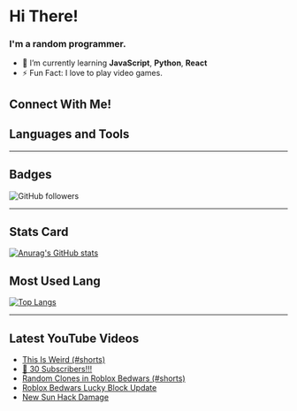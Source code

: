 # Hi There!

### I'm a random programmer.

-   🌱 I’m currently learning **JavaScript**, **Python**, **React**
-   ⚡ Fun Fact: I love to play video games.

## Connect With Me!

## Languages and Tools

---

## Badges

![GitHub followers](https://img.shields.io/github/followers/minecraft55665?color=202020&label=Github%20Followers&style=for-the-badge)

---

## Stats Card

[![Anurag's GitHub stats](https://github-readme-stats.vercel.app/api?username=minecraft55665&show_icons=true&border_radius=10&theme=onedark&layout=compact)](https://github.com/anuraghazra/github-readme-stats)

## Most Used Lang

[![Top Langs](https://github-readme-stats.vercel.app/api/top-langs/?username=minecraft55665&layout=compact&theme=onedark)](https://github.com/anuraghazra/github-readme-stats)

---

## Latest YouTube Videos

<!-- YOUTUBE:START -->

-   [This Is Weird &lpar;#shorts&rpar;](https://www.youtube.com/watch?v=7H6jyn4mJns)
-   [🎉 30 Subscribers!!!](https://www.youtube.com/watch?v=v5TylnyefuA)
-   [Random Clones in Roblox Bedwars &lpar;#shorts&rpar;](https://www.youtube.com/watch?v=ply8gwuBgRw)
-   [Roblox Bedwars Lucky Block Update](https://www.youtube.com/watch?v=q2cWUiAzlcQ)
-   [New Sun Hack Damage](https://www.youtube.com/watch?v=jLvxWP1rHko)
<!-- YOUTUBE:END -->
